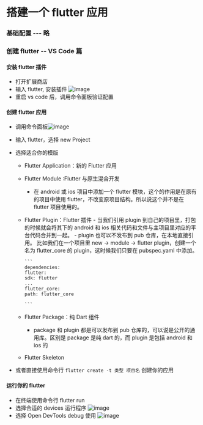 # 搭建一个 flutter 应用

### 基础配置 --- 略

### 创建 flutter -- VS Code 篇

#### 安装 flutter 插件

- 打开扩展商店
- 输入 flutter, 安装插件
  ![image](https://user-images.githubusercontent.com/20376461/218416894-b32091b5-6bff-498f-92dd-4b99881296b4.png)
- 重启 vs code 后，调用命令面板验证配置

#### 创建 flutter 应用

- 调用命令面板![image](https://user-images.githubusercontent.com/20376461/218421708-edbeb6b8-8d24-4f0b-9e1a-122d4950e7a3.png)
- 输入 flutter，选择 new Project
- 选择适合你的模版

  - Flutter Application：新的 Flutter 应用
  - Flutter Module :Flutter 与原生混合开发
    - 在 android 或 ios 项目中添加一个 flutter 模块，这个的作用是在原有的项目中使用 flutter，不改变原项目结构。所以说这个并不是在 flutter 项目使用的。
  - Flutter Plugin：Flutter 插件 - 当我们引用 plugin 到自己的项目里，打包的时候就会将其下的 android 和 ios 相关代码和文件与主项目里对应的平台代码合并到一起。 - plugin 也可以不发布到 pub 仓库，在本地直接引用。
    比如我们在一个项目里 new -> module -> flutter plugin，创建一个名为 flutter_core 的 plugin，这时候我们只要在 pubspec.yaml 中添加。

        ```
        dependencies:
        flutter:
        sdk: flutter
        ...
        flutter_core:
        path: flutter_core

        ```

  - Flutter Package：纯 Dart 组件
    - package 和 plugin 都是可以发布到 pub 仓库的，可以说是公开的通用库。区别是 package 是纯 dart 的，而 plugin 是包括 android 和 ios 的
  - Flutter Skeleton

- 或者直接使用命令行 `flutter create -t 类型 项目名` 创建你的应用

#### 运行你的 flutter

- 在终端使用命令行 flutter run
- 选择合适的 devices 运行程序 ![image](https://user-images.githubusercontent.com/20376461/218428702-8f609471-9ac6-49d6-b74e-18787b242939.png)
- 选择 Open DevTools debug 使用 ![image](https://user-images.githubusercontent.com/20376461/218429084-83eb49f3-01aa-4dc4-ad60-72431ca6c4f4.png)
